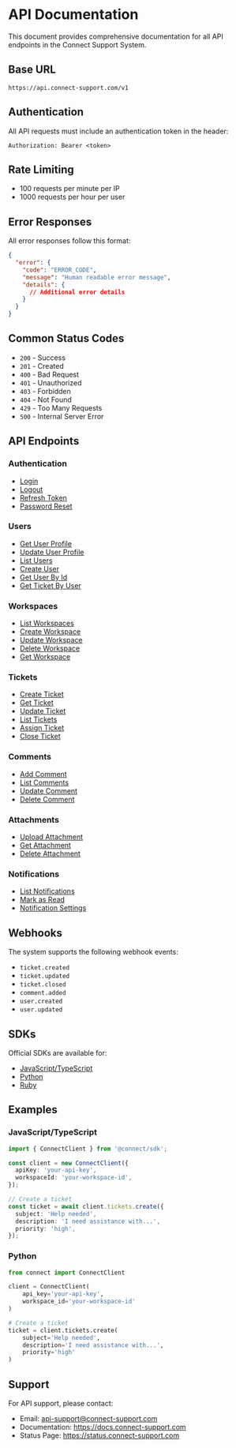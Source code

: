 # API Documentation

This document provides comprehensive documentation for all API endpoints in the Connect Support System.

## Base URL

```
https://api.connect-support.com/v1
```

## Authentication

All API requests must include an authentication token in the header:

```http
Authorization: Bearer <token>
```

## Rate Limiting

- 100 requests per minute per IP
- 1000 requests per hour per user

## Error Responses

All error responses follow this format:

```json
{
  "error": {
    "code": "ERROR_CODE",
    "message": "Human readable error message",
    "details": {
      // Additional error details
    }
  }
}
```

## Common Status Codes

- `200` - Success
- `201` - Created
- `400` - Bad Request
- `401` - Unauthorized
- `403` - Forbidden
- `404` - Not Found
- `429` - Too Many Requests
- `500` - Internal Server Error

## API Endpoints

### Authentication

- [Login](./auth/login.md)
- [Logout](./auth/logout.md)
- [Refresh Token](./auth/refresh-token.md)
- [Password Reset](./auth/password-reset.md)

### Users

- [Get User Profile](./users/get-profile.md)
- [Update User Profile](./users/update-profile.md)
- [List Users](./users/list-users.md)
- [Create User](./users/create-user.md)
- [Get User By Id](./users/get-user-by-id.md)
- [Get Ticket By User](./users/get-ticket-by-user.md)

### Workspaces

- [List Workspaces](./workspaces/list-workspaces.md)
- [Create Workspace](./workspaces/create-workspace.md)
- [Update Workspace](./workspaces/update-workspace.md)
- [Delete Workspace](./workspaces/delete-workspace.md)
- [Get Workspace](./workspaces/get-workspace.md)

### Tickets

- [Create Ticket](./tickets/create-ticket.md)
- [Get Ticket](./tickets/get-ticket.md)
- [Update Ticket](./tickets/update-ticket.md)
- [List Tickets](./tickets/list-tickets.md)
- [Assign Ticket](./tickets/assign-ticket.md)
- [Close Ticket](./tickets/close-ticket.md)

### Comments

- [Add Comment](./comments/add-comment.md)
- [List Comments](./comments/list-comments.md)
- [Update Comment](./comments/update-comment.md)
- [Delete Comment](./comments/delete-comment.md)

### Attachments

- [Upload Attachment](./attachments/upload-attachment.md)
- [Get Attachment](./attachments/get-attachment.md)
- [Delete Attachment](./attachments/delete-attachment.md)

### Notifications

- [List Notifications](./notifications/list-notifications.md)
- [Mark as Read](./notifications/mark-as-read.md)
- [Notification Settings](./notifications/settings.md)

## Webhooks

The system supports the following webhook events:

- `ticket.created`
- `ticket.updated`
- `ticket.closed`
- `comment.added`
- `user.created`
- `user.updated`

## SDKs

Official SDKs are available for:

- [JavaScript/TypeScript](./sdk/javascript.md)
- [Python](./sdk/python.md)
- [Ruby](./sdk/ruby.md)

## Examples

### JavaScript/TypeScript

```typescript
import { ConnectClient } from '@connect/sdk';

const client = new ConnectClient({
  apiKey: 'your-api-key',
  workspaceId: 'your-workspace-id',
});

// Create a ticket
const ticket = await client.tickets.create({
  subject: 'Help needed',
  description: 'I need assistance with...',
  priority: 'high',
});
```

### Python

```python
from connect import ConnectClient

client = ConnectClient(
    api_key='your-api-key',
    workspace_id='your-workspace-id'
)

# Create a ticket
ticket = client.tickets.create(
    subject='Help needed',
    description='I need assistance with...',
    priority='high'
)
```

## Support

For API support, please contact:

- Email: api-support@connect-support.com
- Documentation: https://docs.connect-support.com
- Status Page: https://status.connect-support.com

